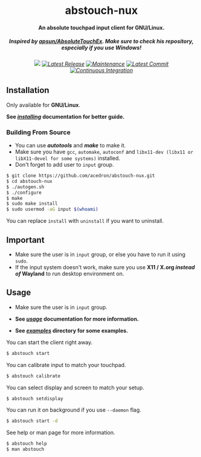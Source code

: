<p align="center">
  <h1 align="center">abstouch-nux</h1>
  <h4 align="center">An absolute touchpad input client for GNU/Linux.</h4>
  <h5 align="center">Inspired by <a href="https://github.com/apsun/AbsoluteTouchEx">apsun/AbsoluteTouchEx</a>. Make sure to check his repository, especially if you use Windows!</h5>

  <h6 align="center">
    <a href="https://github.com/acedron/abstouch-nux" alt="License">
      <img src="https://img.shields.io/github/license/acedron/abstouch-nux?style=for-the-badge"></a>
    <a href="https://github.com/acedron/abstouch-nux/releases/latest">
      <img src="https://img.shields.io/github/v/release/acedron/abstouch-nux?include_prereleases&style=for-the-badge" alt="Latest Release"></a>
    <a href="https://github.com/acedron/abstouch-nux/commits/master">
      <img src="https://img.shields.io/maintenance/yes/2021?style=for-the-badge" alt="Maintenance"></a>
    <a href="https://github.com/acedron/abstouch-nux/commit/master">
      <img src="https://img.shields.io/github/last-commit/acedron/abstouch-nux?style=for-the-badge" alt="Latest Commit"></a>
    <a href="https://github.com/acedron/abstouch-nux/actions">
      <img src="https://img.shields.io/github/workflow/status/acedron/abstouch-nux/C-C++%20CI?style=for-the-badge" alt="Continuous Integration"></a>
  </h6>
</p>


## Installation

Only available for **GNU/Linux**.

**See *[installing](https://github.com/acedron/abstouch-nux/blob/master/doc/installing.md)* documentation for better guide.**

### Building From Source

* You can use ***autotools*** and ***make*** to make it.
* Make sure you have `gcc`, `automake`, `autoconf` and `libx11-dev (libx11 or libX11-devel for some systems)` installed.
* Don't forget to add user to `input` group.

```bash
$ git clone https://github.com/acedron/abstouch-nux.git
$ cd abstouch-nux
$ ./autogen.sh
$ ./configure
$ make
$ sudo make install
$ sudo usermod -aG input $(whoami)
```

You can replace `install` with `uninstall` if you want to uninstall.

## Important

* Make sure the user is in `input` group, or else you have to run it using `sudo`.
* If the input system doesn't work, make sure you use **X11 / X.org *instead of* Wayland** to run desktop environment on.

## Usage
* Make sure the user is in `input` group.

* **See *[usage](https://github.com/acedron/abstouch-nux/blob/master/doc/usage.md)* documentation for more information.**

* **See *[examples](https://github.com/acedron/abstouch-nux/tree/master/examples)* directory for some examples.**

You can start the client right away.

```bash
$ abstouch start
```

You can calibrate input to match your touchpad.

```bash
$ abstouch calibrate
```

You can select display and screen to match your setup.

```bash
$ abstouch setdisplay
```

You can run it on background if you use `--daemon` flag.

```bash
$ abstouch start -d
```

See help or man page for more information.

```bash
$ abstouch help
$ man abstouch
```
